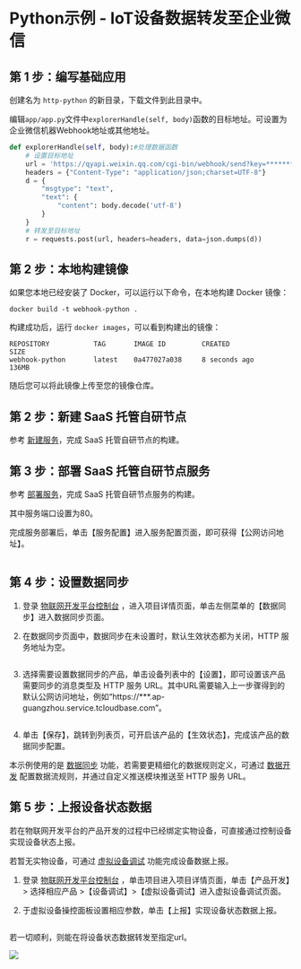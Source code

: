 # Python示例 - IoT设备数据转发至企业微信

## 第 1 步：编写基础应用

创建名为 `http-python` 的新目录，下载文件到此目录中。

编辑`app/app.py`文件中`explorerHandle(self, body)`函数的目标地址。可设置为企业微信机器Webhook地址或其他地址。

```python
def explorerHandle(self, body):#处理数据函数
    # 设置目标地址
    url = 'https://qyapi.weixin.qq.com/cgi-bin/webhook/send?key=*********'
    headers = {"Content-Type": "application/json;charset=UTF-8"}
    d = {
        "msgtype": "text",
        "text": {
            "content": body.decode('utf-8')
        }
    }
    # 转发至目标地址
    r = requests.post(url, headers=headers, data=json.dumps(d))
```

## 第 2 步：本地构建镜像

如果您本地已经安装了 Docker，可以运行以下命令，在本地构建 Docker 镜像：

```
docker build -t webhook-python .
```

构建成功后，运行 `docker images`，可以看到构建出的镜像：

```undefined
REPOSITORY           TAG       IMAGE ID         CREATED            SIZE
webhook-python       latest    0a477027a038     8 seconds ago      136MB
```

随后您可以将此镜像上传至您的镜像仓库。

## 第 2 步：新建 SaaS 托管自研节点

参考 [新建服务](https://cloud.tencent.com/document/product/1081/50044)，完成 SaaS 托管自研节点的构建。

## 第 3 步：部署 SaaS 托管自研节点服务

参考 [部署服务](https://cloud.tencent.com/document/product/1081/50045)，完成 SaaS 托管自研节点服务的构建。

其中服务端口设置为80。

完成服务部署后，单击【服务配置】进入服务配置页面，即可获得【公网访问地址】。

<img src="https://main.qcloudimg.com/raw/9e3dabf221344c2c1d70f6d01f946871.jpg" alt="" style="" />

## 第 4 步：设置数据同步

1. 登录 [物联网开发平台控制台](https://console.cloud.tencent.com/iotexplorer) ，进入项目详情页面，单击左侧菜单的【数据同步】进入数据同步页面。

2. 在数据同步页面中，数据同步在未设置时，默认生效状态都为关闭，HTTP 服务地址为空。

   <img src="https://main.qcloudimg.com/raw/ccefb4e1667484c8362108c87f7c2206.png" alt="" style="" />

3. 选择需要设置数据同步的产品，单击设备列表中的【设置】，即可设置该产品需要同步的消息类型及 HTTP 服务 URL。其中URL需要输入上一步骤得到的默认公网访问地址，例如“https://***.ap-guangzhou.service.tcloudbase.com”。

   <img src="https://main.qcloudimg.com/raw/fd5d3496f2ecd2c2db191c5383e76baf.png" alt="" style="zoom: 80%;" />

4. 单击【保存】，跳转到列表页，可开启该产品的【生效状态】，完成该产品的数据同步配置。

本示例使用的是 [数据同步](https://cloud.tencent.com/document/product/1081/40298) 功能，若需要更精细化的数据规则定义，可通过 [数据开发](https://cloud.tencent.com/document/product/1081/40292) 配置数据流规则，并通过自定义推送模块推送至 HTTP 服务 URL。

## 第 5 步：上报设备状态数据

若在物联网开发平台的产品开发的过程中已经绑定实物设备，可直接通过控制设备实现设备状态上报。

若暂无实物设备，可通过 [虚拟设备调试](https://cloud.tencent.com/document/product/1081/34741) 功能完成设备数据上报。

1. 登录 [物联网开发平台控制台](https://console.cloud.tencent.com/iotexplorer) ，单击项目进入项目详情页面，单击【产品开发】> 选择相应产品 >【设备调试】>【虚拟设备调试】进入虚拟设备调试页面。

2. 于虚拟设备操控面板设置相应参数，单击【上报】实现设备状态数据上报。

   <img src="https://main.qcloudimg.com/raw/5dc04f19b2f5b17a23d70a0a76b68004.png" alt=""  />

若一切顺利，则能在将设备状态数据转发至指定url。

![](https://main.qcloudimg.com/raw/2d132feae5a6a1467e00fcb8b035767c.png)
